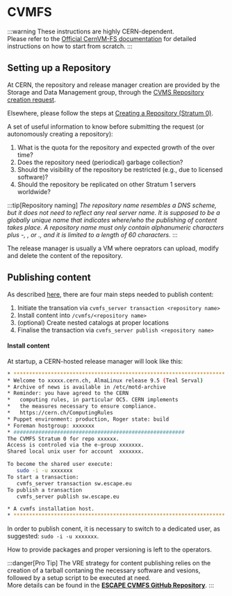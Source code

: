 # CVMFS
:::warning
These instructions are highly CERN-dependent.<br/>
Please refer to the [Official CernVM-FS documentation](https://cvmfs.readthedocs.io/en/stable) for detailed instructions on how to start from scratch.
:::
## Setting up a Repository

At CERN, the repository and release manager creation are provided by the Storage and Data Management group, through the [CVMS Repository creation request](https://cern.service-now.com/service-portal?id=sc_cat_item&name=CVMS-repository&se=cvmfs).

Elsewhere, please follow the steps at [Creating a Repository (Stratum 0)](https://cvmfs.readthedocs.io/en/stable/cpt-repo.html).

A set of useful information to know before submitting the request (or autonomously creating a repository):
1. What is the quota for the repository and expected growth of the over time?
2. Does the repository need (periodical) garbage collection?
3. Should the visibility of the repository be restricted (e.g., due to licensed software)?
4. Should the repository be replicated on other Stratum 1 servers worldwide?

:::tip[Repository naming]
*The repository name resembles a DNS scheme, but it does not need to reflect any real server name. It is supposed to be a globally unique name that indicates where/who the publishing of content takes place. A repository name must only contain alphanumeric characters plus -, , or ., and it is limited to a length of 60 characters.*
:::

The release manager is usually a VM where oeprators can upload, modify and delete the content of the repository.

## Publishing content

As described [here](https://cvmfs.readthedocs.io/en/stable/cpt-repo.html#content-publishing), there are four main steps needed to publish content: 
1. Initiate the transation via `cvmfs_server transaction <repository name>`
2. Install content into `/cvmfs/<repository name>`
3. (optional) Create nested catalogs at proper locations
4. Finalise the transaction via `cvmfs_server publish <repository name>`

#### Install content

At startup, a CERN-hosted release manager will look like this:
```sh
* ********************************************************************
* Welcome to xxxxx.cern.ch, AlmaLinux release 9.5 (Teal Serval)
* Archive of news is available in /etc/motd-archive
* Reminder: you have agreed to the CERN
*   computing rules, in particular OC5. CERN implements
*   the measures necessary to ensure compliance.
*   https://cern.ch/ComputingRules
* Puppet environment: production, Roger state: build
* Foreman hostgroup: xxxxxxx
* #######################################################
The CVMFS Stratum 0 for repo xxxxxx.
Access is controled via the e-group xxxxxxx.
Shared local unix user for account  xxxxxxx.

To become the shared user execute:
   sudo -i -u xxxxxxx
To start a transaction:
   cvmfs_server transaction sw.escape.eu
To publish a transaction
   cvmfs_server publish sw.escape.eu

* A cvmfs installation host.
* ********************************************************************
```

In order to publish conent, it is necessary to switch to a dedicated user, as suggested: `sudo -i -u xxxxxxx`.

How to provide packages and proper versioning is left to the operators. 

:::danger[Pro Tip]
The VRE strategy for content publishing relies on the creation of a tarball contaning the necessary software and vesions, followed by a setup script to be executed at need. <br/>
More details can be found in the **[ESCAPE CVMFS GitHub Repository](https://github.com/vre-hub/escape-cvmfs)**.
:::